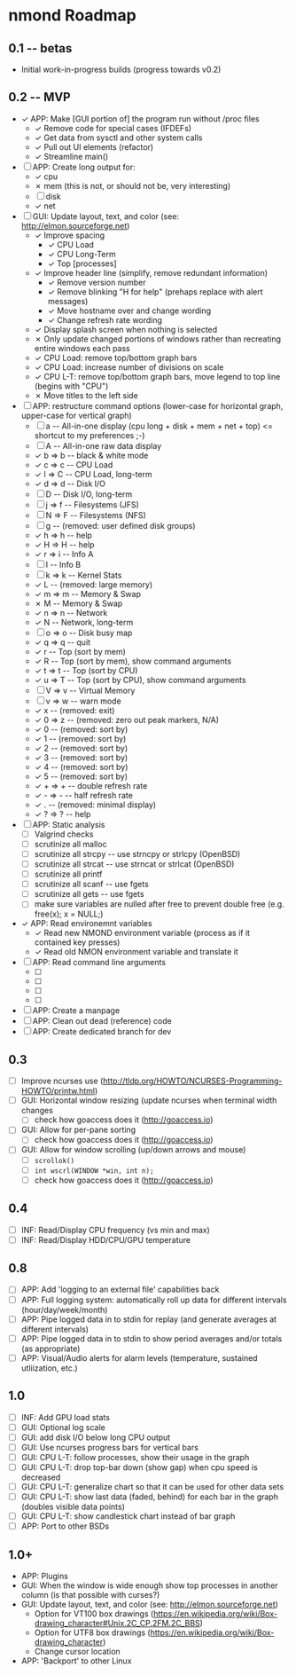 # nmond Roadmap

## 0.1 -- betas
- Initial work-in-progress builds (progress towards v0.2)

## 0.2 -- MVP
- ✓ APP: Make [GUI portion of] the program run without /proc files
	- ✓ Remove code for special cases (IFDEFs)
	- ✓ Get data from sysctl and other system calls
	- ✓ Pull out UI elements (refactor)
	- ✓ Streamline main()
- ☐ APP: Create long output for:
	- ✓ cpu
	- ✗ mem (this is not, or should not be, very interesting)
	- ☐ disk
	- ✓ net
- ☐ GUI: Update layout, text, and color (see: http://elmon.sourceforge.net)
	- ✓ Improve spacing
		- ✓ CPU Load
		- ✓ CPU Long-Term
		- ✓ Top [processes]
	- ✓ Improve header line (simplify, remove redundant information)
		- ✓ Remove version number
		- ✓ Remove blinking "H for help" (prehaps replace with alert messages)
		- ✓ Move hostname over and change wording
		- ✓ Change refresh rate wording
	- ✓ Display splash screen when nothing is selected
	- ✗ Only update changed portions of windows rather than recreating entire windows each pass
	- ✓ CPU Load: remove top/bottom graph bars
	- ✓ CPU Load: increase number of divisions on scale
	- ✓ CPU L-T: remove top/bottom graph bars, move legend to top line (begins with "CPU")
	- ✗ Move titles to the left side
- ☐ APP: restructure command options (lower-case for horizontal graph, upper-case for vertical graph)
	- ☐      a -- All-in-one display (cpu long + disk + mem + net + top) <= shortcut to my preferences ;-)
	- ☐      A -- All-in-one raw data display
	- ✓ b => b -- black & white mode
	- ✓ c => c -- CPU Load
	- ✓ l => C -- CPU Load, long-term
	- ✓ d => d -- Disk I/O
	- ☐      D -- Disk I/O, long-term
	- ☐ j => f -- Filesystems (JFS)
	- ☐ N => F -- Filesystems (NFS)
	- ☐ g      -- (removed: user defined disk groups)
	- ✓ h => h -- help
	- ✓ H => H -- help
	- ✓ r => i -- Info A
	- ☐      I -- Info B
	- ☐ k => k -- Kernel Stats
	- ✓ L      -- (removed: large memory)
	- ✓ m => m -- Memory & Swap
	- ✗      M -- Memory & Swap
	- ✓ n => n -- Network
	- ✓      N -- Network, long-term
	- ☐ o => o -- Disk busy map
	- ✓ q => q -- quit
	- ✓      r -- Top (sort by mem)
	- ✓      R -- Top (sort by mem), show command arguments
	- ✓ t => t -- Top (sort by CPU)
	- ✓ u => T -- Top (sort by CPU), show command arguments
	- ☐ V => v -- Virtual Memory
	- ☐ v => w -- warn mode
	- ✓ x      -- (removed: exit)
	- ✓ 0 => z -- (removed: zero out peak markers, N/A)
	- ✓ 0      -- (removed: sort by)
	- ✓ 1      -- (removed: sort by)
	- ✓ 2      -- (removed: sort by)
	- ✓ 3      -- (removed: sort by)
	- ✓ 4      -- (removed: sort by)
	- ✓ 5      -- (removed: sort by)
	- ✓ + => + -- double refresh rate
	- ✓ - => - -- half refresh rate
	- ✓ .      -- (removed: minimal display)
	- ✓ ? => ? -- help
- ☐ APP: Static analysis
	- ☐ Valgrind checks
	- ☐ scrutinize all malloc
	- ☐ scrutinize all strcpy -- use strncpy or strlcpy (OpenBSD)
	- ☐ scrutinize all strcat -- use strncat or strlcat (OpenBSD)
	- ☐ scrutinize all printf
	- ☐ scrutinize all scanf -- use fgets
	- ☐ scrutinize all gets -- use fgets
	- ☐ make sure variables are nulled after free to prevent double free (e.g. free(x); x = NULL;)
- ✓ APP: Read environemnt variables
	- ✓ Read new NMOND environment variable (process as if it contained key presses)
	- ✓ Read old NMON environment variable and translate it
- ☐ APP: Read command line arguments
	- ☐ 
	- ☐
	- ☐
	- ☐
- ☐ APP: Create a manpage
- ☐ APP: Clean out dead (reference) code
- ☐ APP: Create dedicated branch for dev

## 0.3
- ☐ Improve ncurses use (http://tldp.org/HOWTO/NCURSES-Programming-HOWTO/printw.html)
- ☐ GUI: Horizontal window resizing (update ncurses when terminal width changes
	- ☐ check how goaccess does it (http://goaccess.io)
- ☐ GUI: Allow for per-pane sorting
	- ☐ check how goaccess does it (http://goaccess.io)
- ☐ GUI: Allow for window scrolling (up/down arrows and mouse)
	- ☐ `scrollok()`
	- ☐ `int wscrl(WINDOW *win, int n);`
	- ☐ check how goaccess does it (http://goaccess.io)

## 0.4
- ☐ INF: Read/Display CPU frequency (vs min and max)
- ☐ INF: Read/Display HDD/CPU/GPU temperature

## 0.8
- ☐ APP: Add 'logging to an external file' capabilities back
- ☐ APP: Full logging system: automatically roll up data for different intervals (hour/day/week/month)
- ☐ APP: Pipe logged data in to stdin for replay (and generate averages at different intervals)
- ☐ APP: Pipe logged data in to stdin to show period averages and/or totals (as appropriate)
- ☐ APP: Visual/Audio alerts for alarm levels (temperature, sustained utliization, etc.)

## 1.0
- ☐ INF: Add GPU load stats
- ☐ GUI: Optional log scale
- ☐ GUI: add disk I/O below long CPU output
- ☐ GUI: Use ncurses progress bars for vertical bars
- ☐ GUI: CPU L-T: follow processes, show their usage in the graph
- ☐ GUI: CPU L-T: drop top-bar down (show gap) when cpu speed is decreased
- ☐ GUI: CPU L-T: generalize chart so that it can be used for other data sets
- ☐ GUI: CPU L-T: show last data (faded, behind) for each bar in the graph (doubles visible data points)
- ☐ GUI: CPU L-T: show candlestick chart instead of bar graph
- ☐ APP: Port to other BSDs

## 1.0+
- APP: Plugins
- GUI: When the window is wide enough show top processes in another column (is that possible with curses?)
- GUI: Update layout, text, and color (see: http://elmon.sourceforge.net)
	- Option for VT100 box drawings (https://en.wikipedia.org/wiki/Box-drawing_character#Unix.2C_CP.2FM.2C_BBS)
	- Option for UTF8 box drawings (https://en.wikipedia.org/wiki/Box-drawing_character)
	- Change cursor location
- APP: 'Backport' to other Linux
